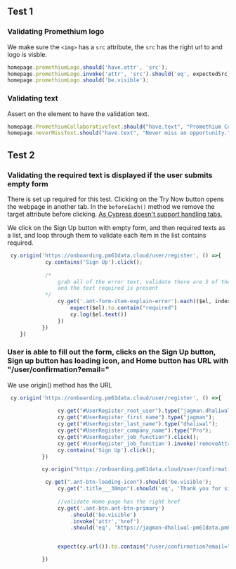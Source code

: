 ## Test 1

### Validating Promethium logo

We make sure the `<img>` has a `src` attribute, the `src` has the right url to and logo is visble.

``` js
homepage.promethiumLogo.should('have.attr', 'src');
homepage.promethiumLogo.invoke('attr', 'src').should('eq', expectedSrc);
homepage.promethiumLogo.should('be.visible');
```

### Validating text

Assert on the element to have the validation text.

``` js
homepage.PromethiumCollaborativeText.should("have.text", "Promethium Collaborative Data Analytics");
homepage.neverMissText.should("have.text", "Never miss an opportunity.");
```

## Test 2

### Validating the required text is displayed if the user submits empty form

There is set up required for this test. Clicking on the Try Now button opens the webpage in another tab. In the `beforeEach()` method we remove the target
attribute before clicking. [As Cypress doesn't support handling tabs.](https://docs.cypress.io/faq/questions/using-cypress-faq#Can-I-test-anchor-links-that-open-in-a-new-tab)

We click on the Sign Up button with empty form, and then required texts as a list, and loop through them to validate each item in the list contains required.

``` js
 cy.origin('https://onboarding.pm61data.cloud/user/register', () =>{
            cy.contains('Sign Up').click();
        
            /*
                grab all of the error text, validate there are 5 of them
                and the text required is present
            */
                cy.get('.ant-form-item-explain-error').each(($el, index, $list) =>{
                    expect($el).to.contain("required")
                    cy.log($el.text())
                })
           })
    })
 ```
 
### User is able to fill out the form, clicks on the Sign Up button, Sign up button has loading icon, and Home button has URL with "/user/confirmation?email="

We use origin() method has the URL 

``` js
 cy.origin('https://onboarding.pm61data.cloud/user/register', () =>{
            
                cy.get("#UserRegister_root_user").type("jagman.dhaliwal@pm61data.com");
                cy.get("#UserRegister_first_name").type("jagman");
                cy.get("#UserRegister_last_name").type("dhaliwal");
                cy.get("#UserRegister_company_name").type("Pro");
                cy.get("#UserRegister_job_function").click();
                cy.get('#UserRegister_job_function').invoke('removeAttr', 'readonly').type('{Enter}');
                cy.contains('Sign Up').click();
           })

           cy.origin("https://onboarding.pm61data.cloud/user/confirmation?email=jagman.dhaliwal@pm61data.com&subdomain=jagman-dhaliwal-pm61data.pm61data.cloud", ()=>{

            cy.get(".ant-btn-loading-icon").should('be.visible');
                cy.get(".title___30mpn").should('eq', 'Thank you for signing up.');
                
                //validate Home page has the right href
                cy.get('.ant-btn.ant-btn-primary')
                    .should('be.visible')
                    .invoke('attr','href')
                    .should('eq', 'https://jagman-dhaliwal-pm61data.pm61data.cloud');


                expect(cy.url()).to.contain("/user/confirmation?email=");    

           })
```
 
 
 
